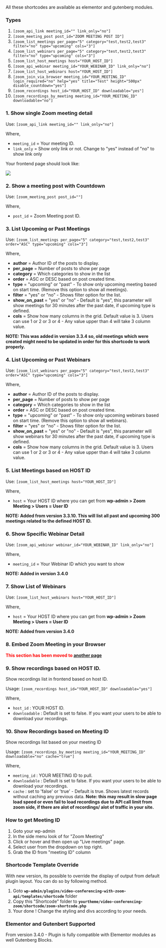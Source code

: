 All these shortcodes are available as elementor and gutenberg modules.

### Types

1. `[zoom_api_link meeting_id="" link_only="no"]`
2. `[zoom_meeting_post post_id="ZOOM MEETING POST ID"]`
3. `[zoom_list_meetings per_page="5" category="test,test2,test3" filter="no" type="upcoming" cols="3"]` 
4. `[zoom_list_webinars per_page="5" category="test,test2,test3" filter="no" type="upcoming" cols="3"]` 
5. `[zoom_list_host_meetings host="YOUR_HOST_ID"]`
6. `[zoom_api_webinar meeting_id="YOUR_WEBINAR_ID" link_only="no"]`
7. `[zoom_list_host_webinars host="YOUR_HOST_ID"]`
8. `[zoom_join_via_browser meeting_id="YOUR_MEETING_ID" login_required="no" help="yes" title="Test" height="500px" disable_countdown="yes"]`
9. `[zoom_recordings host_id="YOUR_HOST_ID" downloadable="yes"]`
10. `[zoom_recordings_by_meeting meeting_id="YOUR_MEETING_ID" downloadable="no"]`

### 1. Show single Zoom meeting detail

Use: `[zoom_api_link meeting_id="" link_only="no"]`

Where,

* `meeting_id` = Your meeting ID.
* `link_only` = Show only link or not. Change to "yes" instead of "no" to show link only

Your frontend page should look like:

<img src="https://deepenbajracharya.com.np/wp-content/uploads/2019/11/Meetings-%E2%80%93-Plugin-Tester-1024x520.png">

### 2. Show a meeting post with Countdown

Use: `[zoom_meeting_post post_id=""]`

Where,

* `post_id` = Zoom Meeting post ID.

### 3. List Upcoming or Past Meetings

Use: `[zoom_list_meetings per_page="5" category="test,test2,test3" order="ASC" type="upcoming" cols="3"]`

Where,

* **author** = Author ID of the posts to display.
* **per_page** = Number of posts to show per page
* **category** = Which categories to show in the list
* **order** = ASC or DESC based on post created time.
* **type** = "upcoming" or "past" - To show only upcoming meeting based on start time. (Remove this option to show all meetings).
* **filter** = "yes" or "no" - Shows filter option for the list.
* **show_on_past** = "yes" or "no" - Default is "yes", this parameter will show meetings for 30 minutes after the past date, if upcoming type is defined.
* **cols** = Show how many columns in the grid. Default value is 3. Users can use 1 or 2 or 3 or 4 - Any value upper than 4 will take 3 column value.

**NOTE: This was added in version 3.3.4 so, old meetings which were created might need to be updated in order for this shortcode to work properly.**

### 4. List Upcoming or Past Webinars 

Use: `[zoom_list_webinars per_page="5" category="test,test2,test3" order="ASC" type="upcoming" cols="3"]`

Where,

* **author** = Author ID of the posts to display.
* **per_page** = Number of posts to show per page
* **category** = Which categories to show in the list
* **order** = ASC or DESC based on post created time.
* **type** = "upcoming" or "past" - To show only upcoming webinars based on start time. (Remove this option to show all webinars).
* **filter** = "yes" or "no" - Shows filter option for the list.
* **show_on_past** = "yes" or "no" - Default is "yes", this parameter will show webinars for 30 minutes after the past date, if upcoming type is defined.
* **cols** = Show how many columns in the grid. Default value is 3. Users can use 1 or 2 or 3 or 4 - Any value upper than 4 will take 3 column value.

### 5. List Meetings based on HOST ID

Use: `[zoom_list_host_meetings host="YOUR_HOST_ID"]`

Where,

* `host` = Your HOST ID where you can get from **wp-admin > Zoom Meeting > Users = User ID**

**NOTE: Added from version 3.3.10. This will list all past and upcoming 300 meetings related to the defined HOST ID.**

### 6. Show Specific Webinar Detail

Use: `[zoom_api_webinar webinar_id="YOUR_WEBINAR_ID" link_only="no"]`

Where,

* `meeting_id` = Your Webinar ID which you want to show 

**NOTE: Added in version 3.4.0**

### 7. Show List of Webinars

Use: `[zoom_list_host_webinars host="YOUR_HOST_ID"]`

Where,

* `host` = Your HOST ID where you can get from **wp-admin > Zoom Meeting > Users = User ID** 

**NOTE: Added from version 3.4.0**

### 8. Embed Zoom Meeting in your Browser

<strong style="color:red;">This section has been moved to [another page](join_links.md#embed-or-join-via-browser-method)</strong>

### 9. Show recordings based on HOST ID.

Show recordings list in frontend based on host ID.

Usage: `[zoom_recordings host_id="YOUR_HOST_ID" downloadable="yes"]`

Where,

* `host_id` : YOUR HOST ID.
* `downloadable` : Default is set to false. If you want your users to be able to download your recordings.

### 10. Show Recordings based on Meeting ID

Show recordings list based on your meeting ID

Usage: `[zoom_recordings_by_meeting meeting_id="YOUR_MEETING_ID" downloadable="no" cache="true"]`

Where,

* `meeting_id` : YOUR MEETING ID to pull.
* `downloadable` : Default is set to false. If you want your users to be able to download your recordings.
* `cache` : set to 'false' or 'true' - Default is true. Shows latest records without caching any previous data. **Note: this may result in slow page load speed or even fail to load recordings due to API call limit from zoom side, if there are alot of recordings/ alot of traffic in your site.**

### How to get Meeting ID

1. Goto your wp-admin
2. In the side menu look of for "Zoom Meeting"
3. Click or hover and then open up "Live meetings" page.
4. Select user from the dropdown on top right.
5. Grab the ID from "meeting ID" column

### Shortcode Template Override

With new version, its possible to override the display of output from default plugin layout. You can do so by following method.

1. Goto **`wp-admin/plugins/video-conferencing-with-zoom-api/templates/shortcode`** folder
2. Copy this "Shortcode" folder to **`yourtheme/video-conferencing-zoom/shortcode/zoom-shortcode.php`**
3. Your done ! Change the styling and divs according to your needs.

### Elementor and Gutenbert Supported

From version 3.4.0 - Plugin is fully compatible with Elementor modules as well Gutenberg Blocks.